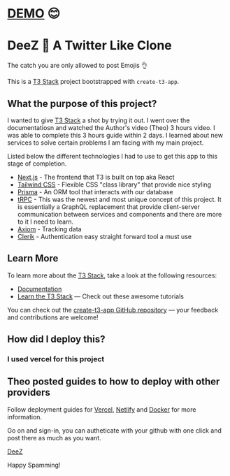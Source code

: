# [DEMO](https://deez-book.vercel.app) 😊

# DeeZ 🥜 A Twitter Like Clone

The catch you are only allowed to post Emojis 👌

This is a [T3 Stack](https://create.t3.gg/) project bootstrapped with `create-t3-app`.

## What the purpose of this project?

I wanted to give [T3 Stack](https://create.t3.gg/) a shot by trying it out. I went over the documentatiosn and watched the Author's video (Theo) 3 hours video. I was able to complete this 3 hours guide within 2 days.
I learned about new services to solve certain problems I am facing with my main project.

Listed below the different technologies I had to use to get this app to this stage of completion.

- [Next.js](https://nextjs.org) - The frontend that T3 is built on top aka React
- [Tailwind CSS](https://tailwindcss.com) - Flexible CSS "class library" that provide nice styling
- [Prisma](https://prisma.io) - An ORM tool that interacts with our database
- [tRPC](https://trpc.io) - This was the newest and most unique concept of this project. It is essentially a GraphQL replacement that provide client-server communication between services and components and there are more to it I need to learn.
- [Axiom](https://axiom.co/) - Tracking data
- [Clerik](https://clerk.com/) - Authentication easy straight forward tool a must use

## Learn More

To learn more about the [T3 Stack](https://create.t3.gg/), take a look at the following resources:

- [Documentation](https://create.t3.gg/)
- [Learn the T3 Stack](https://create.t3.gg/en/faq#what-learning-resources-are-currently-available) — Check out these awesome tutorials

You can check out the [create-t3-app GitHub repository](https://github.com/t3-oss/create-t3-app) — your feedback and contributions are welcome!

## How did I deploy this?
### I used vercel for this project

## Theo posted guides to how to deploy with other providers

Follow deployment guides for [Vercel](https://create.t3.gg/en/deployment/vercel), [Netlify](https://create.t3.gg/en/deployment/netlify) and [Docker](https://create.t3.gg/en/deployment/docker) for more information.

Go on and sign-in, you can autheticate with your github with one click and post there as much as you want.

[DeeZ]([https://clerk.com/](https://deez-book.vercel.app/)https://deez-book.vercel.app/)

Happy Spamming!
